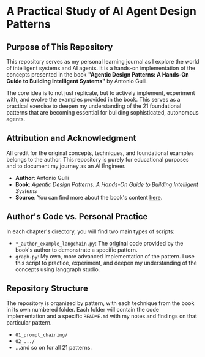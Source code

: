 # A Practical Study of AI Agent Design Patterns

## Purpose of This Repository

This repository serves as my personal learning journal as I explore the world of intelligent systems and AI agents. It is a hands-on implementation of the concepts presented in the book **"Agentic Design Patterns: A Hands-On Guide to Building Intelligent Systems"** by Antonio Gulli.

The core idea is to not just replicate, but to actively implement, experiment with, and evolve the examples provided in the book. This serves as a practical exercise to deepen my understanding of the 21 foundational patterns that are becoming essential for building sophisticated, autonomous agents.

## Attribution and Acknowledgment

All credit for the original concepts, techniques, and foundational examples belongs to the author. This repository is purely for educational purposes and to document my journey as an AI Engineer.

-   **Author**: Antonio Gulli
-   **Book**: *Agentic Design Patterns: A Hands-On Guide to Building Intelligent Systems*
-   **Source**: You can find more about the book's content [here](https://docs.google.com/document/d/1rsaK53T3Lg5KoGwvf8ukOUvbELRtH-V0LnOIFDxBryE/preview).

## Author's Code vs. Personal Practice

In each chapter's directory, you will find two main types of scripts:

*   `*_author_example_langchain.py`: The original code provided by the book's author to demonstrate a specific pattern.
*   `graph.py`: My own, more advanced implementation of the pattern. I use this script to practice, experiment, and deepen my understanding of the concepts using langgraph studio. 

## Repository Structure

The repository is organized by pattern, with each technique from the book in its own numbered folder. Each folder will contain the code implementation and a specific `README.md` with my notes and findings on that particular pattern.

-   `01_prompt_chaining/`
-   `02_.../`
-   ...and so on for all 21 patterns.

